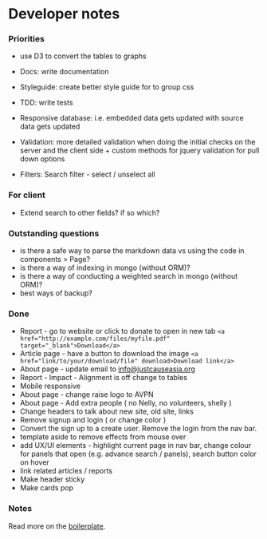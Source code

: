 # Developer notes

### Priorities
- use D3 to convert the tables to graphs

- Docs: write documentation
- Styleguide: create better style guide for to group css
- TDD: write tests
- Responsive database: i.e. embedded data gets updated with source data gets updated
- Validation: more detailed validation when doing the initial checks on the server and the client side + custom methods for jquery validation for pull down options
- Filters: Search filter - select / unselect all

### For client
- Extend search to other fields? if so which?

### Outstanding questions
- is there a safe way to parse the markdown data vs using the code in components > Page?
- is there a way of indexing in mongo (without ORM)?
- is there a way of conducting a weighted search in mongo (without ORM)?
- best ways of backup?

### Done
- Report - go to website or click to donate to open in new tab
``<a href="http://example.com/files/myfile.pdf" target="_blank">Download</a>``
- Article page - have a button to download the image
``<a href="link/to/your/download/file" download>Download link</a>``
- About page - update email to info@justcauseasia.org
- Report - Impact - Alignment is off change to tables
- Mobile responsive
- About page - change raise logo to AVPN
- About page - Add extra people ( no Nelly, no volunteers, shelly )
- Change headers to talk about new site, old site, links
- Remove signup and login ( or change color )
- Convert the sign up to a create user. Remove the login from the nav bar.
- template aside to remove effects from mouse over
- add UX/UI elements - highlight current page in nav bar, change colour for panels that open (e.g. advance search / panels), search button color on hover
- link related articles / reports
- Make header sticky
- Make cards pop

### Notes
Read more on the [boilerplate](http://cleverbeagle.com/pup/v1/the-basics/methods#utility-methods).
